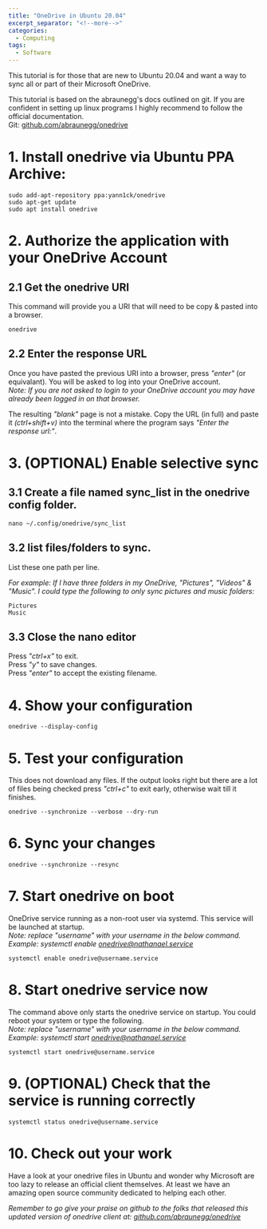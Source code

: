 ```yaml
---
title: "OneDrive in Ubuntu 20.04"
excerpt_separator: "<!--more-->"
categories:
  - Computing
tags:
  - Software
---
```


This tutorial is for those that are new to Ubuntu 20.04 and want a way to sync all or part of their Microsoft OneDrive.

This tutorial is based on the abraunegg's docs outlined on git. If you are confident in setting up linux programs I highly recommend to follow the official documentation.<br>
Git: [github.com/abraunegg/onedrive](https://github.com/abraunegg/onedrive)

# 1. Install onedrive via Ubuntu PPA Archive:
```
sudo add-apt-repository ppa:yann1ck/onedrive
sudo apt-get update
sudo apt install onedrive
```

# 2. Authorize the application with your OneDrive Account

## 2.1 Get the onedrive URI
This command will provide you a URI that will need to be copy & pasted into a browser.
```
onedrive
```

## 2.2 Enter the response URL

Once you have pasted the previous URI into a browser, press *"enter"* (or equivalant). 
You will be asked to log into your OneDrive account.<br> 
*Note: If you are not asked to login to your OneDrive account you may have already been logged in on that browser.*

The resulting *"blank"* page is not a mistake. Copy the URL (in full) and paste it *(ctrl+shift+v)* into the terminal where the program says *"Enter the response url:"*.

# 3. (OPTIONAL) Enable selective sync

## 3.1 Create a file named sync_list in the onedrive config folder. 

```nano ~/.config/onedrive/sync_list```

## 3.2 list files/folders to sync.

List these one path per line. 

*For example: If I have three folders in my OneDrive, "Pictures", "Videos" & "Music". I could type the following to only sync pictures and music folders:*
```
Pictures
Music
``` 

## 3.3 Close the nano editor

Press *"ctrl+x"* to exit.<br>
Press *"y"* to save changes.<br>
Press *"enter"* to accept the existing filename.

# 4. Show your configuration

```
onedrive --display-config
```

# 5. Test your configuration

This does not download any files. If the output looks right but there are a lot of files being checked press *"ctrl+c"* to exit early, otherwise wait till it finishes. 
```
onedrive --synchronize --verbose --dry-run
```

# 6. Sync your changes

```
onedrive --synchronize --resync
```

# 7. Start onedrive on boot

OneDrive service running as a non-root user via systemd. This service will be launched at startup.<br>
*Note: replace "username" with your username in the below command. Example: systemctl enable onedrive@nathanael.service*

```
systemctl enable onedrive@username.service
```

# 8. Start onedrive service now

The command above only starts the onedrive service on startup. You could reboot your system or type the following.<br>
*Note: replace "username" with your username in the below command. Example: systemctl start onedrive@nathanael.service*

```
systemctl start onedrive@username.service
```

# 9. (OPTIONAL) Check that the service is running correctly

```
systemctl status onedrive@username.service
```

# 10. Check out your work

Have a look at your onedrive files in Ubuntu and wonder why Microsoft are too lazy to release an official client themselves. At least we have an amazing open source community dedicated to helping each other.

*Remember to go give your praise on github to the folks that released this updated version of onedrive client at: [github.com/abraunegg/onedrive](https://github.com/abraunegg/onedrive)*

